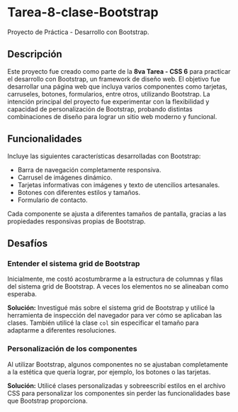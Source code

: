 # Tarea-8-clase-Bootstrap
Proyecto de Práctica - Desarrollo con Bootstrap.
## Descripción

Este proyecto fue creado como parte de la **8va Tarea - CSS 6** para practicar el desarrollo con Bootstrap, un framework de diseño web. El objetivo fue desarrollar una página web que incluya varios componentes como tarjetas, carruseles, botones, formularios, entre otros, utilizando Bootstrap.
La intención principal del proyecto fue experimentar con la flexibilidad y capacidad de personalización de Bootstrap, probando distintas combinaciones de diseño para lograr un sitio web moderno y funcional.

## Funcionalidades

Incluye las siguientes características desarrolladas con Bootstrap:
- Barra de navegación completamente responsiva.
- Carrusel de imágenes dinámico.
- Tarjetas informativas con imágenes y texto de utencilios artesanales.
- Botones con diferentes estilos y tamaños.
- Formulario de contacto.

Cada componente se ajusta a diferentes tamaños de pantalla, gracias a las propiedades responsivas propias de Bootstrap.

## Desafíos

### Entender el sistema grid de Bootstrap
Inicialmente, me costó acostumbrarme a la estructura de columnas y filas del sistema grid de Bootstrap. A veces los elementos no se alineaban como esperaba.

**Solución:** Investigué más sobre el sistema grid de Bootstrap y utilicé la herramienta de inspección del navegador para ver cómo se aplicaban las clases. También utilicé la clase `col` sin especificar el tamaño para adaptarme a diferentes resoluciones.

###  Personalización de los componentes
Al utilizar Bootstrap, algunos componentes no se ajustaban completamente a la estética que quería lograr, por ejemplo, los botones o las tarjetas.

**Solución:** Utilicé clases personalizadas y sobreescribí estilos en el archivo CSS para personalizar los componentes sin perder las funcionalidades base que Bootstrap proporciona.
